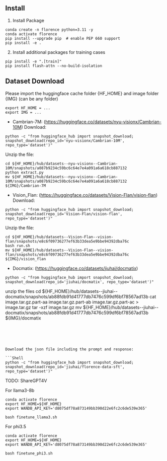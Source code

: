 ## Install

1. Install Package
```Shell
conda create -n florence python=3.11 -y
conda activate florence
pip install --upgrade pip  # enable PEP 660 support
pip install -e .
```

2. Install additional packages for training cases
```
pip install -e ".[train]"
pip install flash-attn --no-build-isolation
```


## Dataset Download

Please import the huggingface cache folder {HF_HOME} and image folder {IMG} (can be any folder)

```
export HF_HOME = ...
export IMG = ...
```

- Cambrian-7M: (https://huggingface.co/datasets/nyu-visionx/Cambrian-10M)
Download:
```Shell
python -c "from huggingface_hub import snapshot_download; snapshot_download(repo_id='nyu-visionx/Cambrian-10M', repo_type='dataset')"
```

Unzip the file:

```Shell
cd ${HF_HOME}/hub/datasets--nyu-visionx--Cambrian-10M/snapshots/a087b9234c59bc6c64e7e4a091a6a618cb887132
python extract.py
mv ${HF_HOME}/hub/datasets--nyu-visionx--Cambrian-10M/snapshots/a087b9234c59bc6c64e7e4a091a6a618cb887132  ${IMG}/Cambrian-7M
```



- Vision_Flan: (https://huggingface.co/datasets/Vision-Flan/vision-flan)
Download:
```Shell
python -c "from huggingface_hub import snapshot_download; snapshot_download(repo_id='Vision-Flan/vision-flan', repo_type='dataset')"
```
Unzip the file:

```
cd ${HF_HOME}/hub/datasets--Vision-Flan--vision-flan/snapshots/e8c6f09736277ef63b33dea5e9bbe94392dba76c
bash run.sh
mv ${HF_HOME}/hub/datasets--Vision-Flan--vision-flan/snapshots/e8c6f09736277ef63b33dea5e9bbe94392dba76c   ${IMG}/vision_flan
```



- Docmatix: (https://huggingface.co/datasets/jiuhai/docmatix)
```Shell
python -c "from huggingface_hub import snapshot_download; snapshot_download(repo_id='jiuhai/docmatix', repo_type='dataset')"
```

unzip the files
cd ${HF_HOME}/hub/datasets--jiuhai--docmatix/snapshots/ab88fdb91d41777db7476c599df6bf78567ad13b
cat image.tar.gz.part-aa image.tar.gz.part-ab image.tar.gz.part-ac > image.tar.gz
tar -xzf image.tar.gz
mv ${HF_HOME}/hub/datasets--jiuhai--docmatix/snapshots/ab88fdb91d41777db7476c599df6bf78567ad13b   ${IMG}/docmatix
```





Download the json file including the prompt and response: 

```Shell
python -c "from huggingface_hub import snapshot_download; snapshot_download(repo_id='jiuhai/florence-data-sft', repo_type='dataset')"
```



TODO: ShareGPT4V



For llama3-8b
```Shell
conda activate florence
export HF_HOME=${HF_HOME}
export WANDB_API_KEY='d8075df78a873149bb390d22e6fc2c6de539e365'

bash finetune_llama3.sh

```


For phi3.5
```Shell
conda activate florence
export HF_HOME=${HF_HOME}
export WANDB_API_KEY='d8075df78a873149bb390d22e6fc2c6de539e365'

bash finetune_phi3.sh

```



